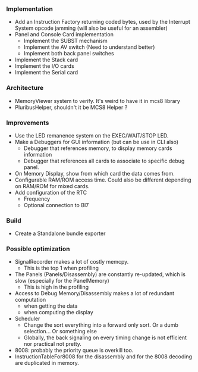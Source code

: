 ### Implementation

* Add an Instruction Factory returning coded bytes, used by the Interrupt System opcode jamming (will also be useful for an assembler)
* Panel and Console Card implementation
    * Implement the SUBST mechanism
    * Implement the AV switch (Need to understand better)
    * Implement both back panel switches
* Implement the Stack card
* Implement the I/O cards
* Implement the Serial card
  
### Architecture
  
* MemoryViewer system to verify. It's weird to have it in mcs8 library
* PluribusHelper, shouldn't it be MCS8 Helper ?
  
### Improvements

* Use the LED remanence system on the EXEC/WAIT/STOP LED.
* Make a Debuggers for GUI information (but can be use in CLI also)
  * Debugger that references memory, to display memory cards information
  * Debugger that references all cards to associate to specific debug panel.
* On Memory Display, show from which card the data comes from.
* Configurable RAM/ROM access time. Could also be different depending on RAM/ROM for mixed cards.
* Add configuration of the RTC
  * Frequency
  * Optional connection to BI7

### Build
* Create a Standalone bundle exporter
  
### Possible optimization

* SignalRecorder makes a lot of costly memcpy.
  * This is the top 1 when profiling
* The Panels (Panels/Disassembly) are constantly re-updated, which is slow (especially for the PanelMemory)
  * This is high in the profiling
* Access to Debug Memory/Disassembly makes a lot of redundant computation
  * when getting the data
  * when computing the display
* Scheduler
    * Change the sort everything into a forward only sort. Or a dumb selection... Or something else
    * Globally, the back signaling on every timing change is not efficient nor practical not pretty.
* 8008: probably the priority queue is overkill too.
* InstructionTableFor8008 for the disassembly and for the 8008 decoding are duplicated in memory.
